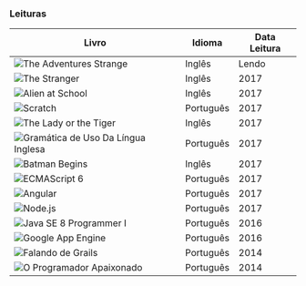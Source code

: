 

### Leituras


| Livro | Idioma | Data Leitura |
| ------ | ------ | ------ |
| ![The Adventures Strange](http://english-e-reader.net/covers/The_Adventures_in_The_Grasslands-John_Bookworm.jpg) | Inglês | Lendo |
| ![The Stranger](http://english-e-books.net/books/elementary/The_Stranger-Norman_Whitney/The_Stranger-Norman_Whitney.jpg) | Inglês | 2017 |
| ![Alien at School](http://english-e-books.net/books/elementary/Alien_at_School-Michelle_Brown/Alien_at_School-Michelle_Brown.jpg) | Inglês | 2017 |
| ![Scratch](https://cdn.shopify.com/s/files/1/0155/7645/products/YenvGixkQWFaq3oZpZr7dGXue8geB59fbwBHgS23orQ_large.jpg?v=1496341655) | Português | 2017 |
| ![The Lady or the  Tiger](http://english-e-books.net/books/elementary/The_Lady_or_the_Tiger-Frank_Stockton/The_Lady_or_the_Tiger-Frank_Stockton.jpg) | Inglês | 2017 |
| ![Gramática de Uso Da Língua Inglesa](http://mthumbs.buscape.com.br/livros/gramatica-de-uso-da-lingua-inglesa-a-gramatica-do-ingles-na-ponta-da-lingua-9788535241570_300x300-PU6e7a88bd_1.jpg) | Português | 2017 |
| ![Batman Begins](http://english-e-books.net/books/elementary/Batman_Begins-Goyer_David/Batman_Begins-Goyer_David.jpg) | Inglês | 2017 |
| ![ECMAScript 6](https://cdn.shopify.com/s/files/1/0155/7645/products/yPVDxju4tCeqY45tdQtvOZo6bdCztD7A1gUZHRoZ5wU_large.jpg?v=1490381498) | Português | 2017 |
| ![Angular](https://cdn.shopify.com/s/files/1/0155/7645/products/Amazon-Aplicacoes-com-Angular_large.jpg?v=1494010530) | Português | 2017 |
| ![Node.js](https://cdn.shopify.com/s/files/1/0155/7645/products/nodejs-featured_large.png?v=1411486494) | Português | 2017 |
| ![Java SE 8 Programmer I](https://cdn.shopify.com/s/files/1/0155/7645/products/certificacao-java-featured_large.png?v=1431470873) | Português | 2016 |
| ![Google App Engine](https://cdn.shopify.com/s/files/1/0155/7645/products/0rFczV31owpuKMbo6C_L8M9_HmhQiz8R-0NHeYJ_3og_size_mode_3_size_1024x768_large.jpeg?v=1456513904) | Português | 2016 |
| ![Falando de Grails](https://cdn.shopify.com/s/files/1/0155/7645/products/grails-featured_large.png?v=1429737103)| Português | 2014 |
| ![O Programador Apaixonado](https://cdn.shopify.com/s/files/1/0155/7645/products/programador-apaixonado-featured_large.png?v=1411566032)| Português | 2014 |



